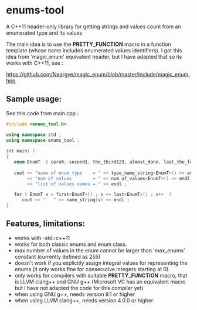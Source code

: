 # enums-tool

A C++11 header-only library for getting strings and values count from an enumerated type and its values

The main idea is to use the __PRETTY_FUNCTION__ macro in a function template (whose name includes enumerated values identifiers). I got this idea from 'magic_enum' equivalent header, but I have adapted that so its works with C++11, see :

https://github.com/Neargye/magic_enum/blob/master/include/magic_enum.hpp

## Sample usage:

See this code from main.cpp :

```cpp
#include <enums_tool.h>

using namespace std ;
using namespace enums_tool ;
   
int main( )
{
   enum EnumT  { cero0, second1, the_third123, almost_done, last_the_fourth_4 } ;
   
   cout << "name of enum type    = " << type_name_string<EnumT>() << endl
        << "num of values        = " << num_of_values<EnumT>() << endl
        << "list of values names = " << endl ;

   for ( EnumT v = first<EnumT>() ; v <= last<EnumT>() ; v++  )
      cout << "   " << name_string(v) << endl ;
}
```
  
## Features, limitations:

* works with -std=c++11
* works for both classic enums and enum class.
* max number of values in the enum cannot be larger than 'max_enums' constant (currently defined as 255)
* doesn't work if you explicitly assign integral values for representing the enums (it only works fine for consecutive integers starting at 0).
* only works for compilers with suitable __PRETTY_FUNCTION__ macro, that is LLVM clang++ and GNU g++  (Microsoft VC has an equivalent macro but I have not adapted the code for this compiler yet) 
* when using GNU g++, needs version 9.1 or higher
* when using LLVM clang++, needs version 4.0.0 or higher

